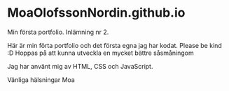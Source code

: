 # MoaOlofssonNordin.github.io
Min första portfolio. Inlämning nr 2.

Här är min förta portfolio och det första egna jag har kodat. Please be kind :D
Hoppas på att kunna utveckla en mycket bättre såsmåningom

Jag har använt mig av HTML, CSS och JavaScript.

Vänliga hälsningar
Moa
